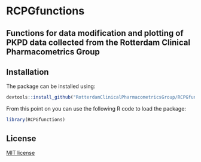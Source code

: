 # RCPGfunctions 
## Functions for data modification and plotting of PKPD data collected from the Rotterdam Clinical Pharmacometrics Group

## Installation

The package can be installed using:

```R
devtools::install_github("RotterdamClinicalPharmacometricsGroup/RCPGfunctions")

```

From this point on you can use the following R code to load the package:

```R
library(RCPGfunctions)
```

## License

[MIT license](http://opensource.org/licenses/MIT)
